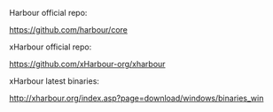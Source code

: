 Harbour official repo:

https://github.com/harbour/core

xHarbour official repo:

https://github.com/xHarbour-org/xharbour

xHarbour latest binaries:

http://xharbour.org/index.asp?page=download/windows/binaries_win
